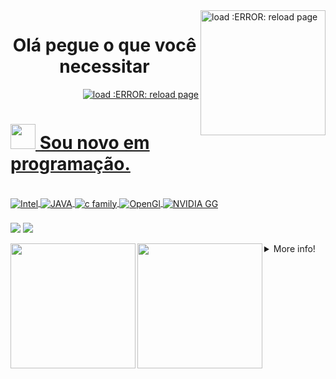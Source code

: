 
  <img src="https://brandslogos.com/wp-content/uploads/images/large/java-logo-1.png" min-width="200px" max-width="200px" width="200px" align="right" alt="load :ERROR: reload page">
<h1 align="center"> Olá pegue o que você necessitar </h1></img>

  <a href="https://github.com/phikill">
    <p align="right"> <img src="https://komarev.com/ghpvc/?username=phikill&color=red" alt="load :ERROR: reload page" /> </p>
</div>
<h1 align="left"><img src="https://cdn.pixabay.com/photo/2021/02/12/13/43/among-us-6008615_960_720.png" width="40px"> Sou novo em programação. </h1></img>




<div style="display: inline_block"><br>
    <img align="center" alt="Intel"  src="https://img.shields.io/badge/___process___-0000B1?style=for-the-badge&logo=intel&logoColor=white">
    <img align="center" alt="JAVA"   src="https://img.shields.io/badge/Java-%239005?style=for-the-badge&logo=java&logoColor=white">
    <img align="center" alt="c family"  src="https://img.shields.io/badge/c/C++_CSharp_-1592B6?style=for-the-badge&logo=&logoColor=white">
    <img align="center" alt="OpenGl"    src="https://img.shields.io/badge/LWJGL-1572B6?style=for-the-badge&logo=opengl&logoColor=white">
    <img align="center" alt="NVIDIA GG" src="https://img.shields.io/badge/NV_graphics-0000g0?style=for-the-badge&logo=nvidia&logoColor=white"
</div>
  
  
### 
</div> 
      <a href="https://www.youtube.com/channel/UCtckcybjk1hnbk_ENMR0pvw" target="_blank"><img src="https://img.shields.io/badge/YouTube-%239005?style=for-the-badge&logo=youtube&logoColor=white" target="_blank"></a>
  <a href="https://steamcommunity.com/id/Phikill/" target="_blank"><img src="https://img.shields.io/badge/-STEAM-%23000?style=for-the-badge&logo=STEAM&logoColor=white" target="_blank"></a>
  
 [//]: [![stats](https://bad-apple-github-readme.vercel.app/api?show_bg=1&username=phikill&theme=tokyonight)] 
  
  
 <img 
       align="left"
height="200em" src="http://github-readme-streak-stats.herokuapp.com?user=phikill&theme=tokyonight&date_format=j%20M%5B%20Y%5D&locale=pt-br"/>
 <img 
       align="left"
height="200em" src="https://bad-apple-github-readme.vercel.app/api/top-langs/?show_bg=1&username=phikill&langs_count=20&theme=tokyonight"/>  

  
  
  
</div>
  <details>
  <summary>More info!  </summary>

   # Info.  
  *|  
  *|  
  *|  
  * 1. eu sou um iniciante 
   * 2. Eu não sei muito. 
     * Eu quero ser um programador de jogos  
     * Linguagens de programação nos estudos!...  
     - [x]  JAVA  
     - [x] DOS Language  
     - [ ] C#  
     - [ ] C/C++  
     - [ ] Intel Assembly  
   
    
     _______            _   _   __   _   _       _
                   
                                ██████╗  ██╗  ██╗ ██╗ ██╗  ██╗ ██╗ ██╗     ██╗                         
                                ██╔══██╗ ██║  ██║ ██║ ██║ ██╔╝ ██║ ██║     ██║                         
                                ██████╔╝ ███████║ ██║ █████╔╝  ██║ ██║     ██║                         
                                ██╔═══╝  ██╔══██║ ██║ ██╔═██╗  ██║ ██║     ██║                          
                                ██║      ██║  ██║ ██║ ██║  ██╗ ██║ ███████╗███████╗             
                                ╚═╝      ╚═╝  ╚═╝ ╚═╝ ╚═╝  ╚═╝ ╚═╝ ╚══════╝╚══════╝           
  
simple ASCII art
============   
    
    
  
  #### Future Projects.
  #  PARA POTATO PC'S
     * V PROJETOS V
     * | Build Inspencer Game Engine |
     * | Bloody Ants Z | 
     * | FB-I AM |
     * | Passnasty fantasy |
     * |  MAY JX   JAVA OS |
 ----
    
  [BUILD INSPENCER](https://github.com/NikuraCorp/build-inspencer-Engine)
</details>
  
   [//]:https://media1.giphy.com/media/OLHoXQgCVSWnfaVgXZ/giphy.gif?cid=790b7611ce304b6e091d2b9cbff0cbb2ce49419f81178279&rid=giphy.gif&ct=s
  
